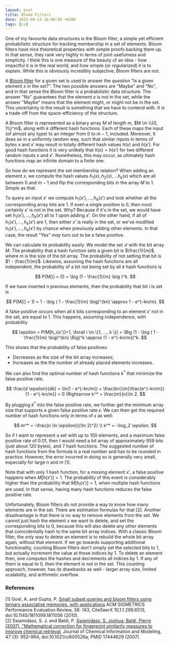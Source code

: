 ```yaml
---
layout: post
title: Bloom Filters
date: 2022-09-14 16:00:00 +0200
tags: [cs]
---
```


One of my favourite data structures is the Bloom filter, a simple yet efficient probabilistic structure for tracking membership in a set of elements. Bloom filters have nice theoretical properties with simple proofs backing them up. In that sense, they rank very highly in terms of joint usefulness and simplicity. I think this is one measure of the beauty of an idea - how impactful it is in the real world, and how simple (or *regularized*) it is to explain. While this is obviously incredibly subjective, Bloom filters are not.

A [Bloom filter](https://en.wikipedia.org/wiki/Bloom_filter) for a given set is used to answer the question "Is a given element $x$ in the set?". The two possible answers are "Maybe" and "No", and in that sense the Bloom filter is a probabilistic data structure. The answer "No" guarantees that the element $x$ is not in the set, while the answer "Maybe" means that the element might, or might not be in the set. This uncertainty in the result is something that we have to contend with. It is a trade-off from the space-efficiency of the structure.

A Bloom filter is represented as a binary array $M$ of length $m$, $M \in \\{0, 1\\}^m$, along with $k$ different hash functions. Each of these maps the input (of almost any type) to an integer from $0$ to $m - 1$, included. Moreover, it does so in a uniformly random way, such that similar inputs in terms of bytes $x$ and $x'$ may result in totally different hash values $h(x)$ and $h(x')$. For good hash functions it is very unlikely that $h(x) = h(x')$ for two different random inputs $x$ and $x'$. Nonetheless, this may occur, as ultimately hash functions map an infinite domain to a finite one.

So how do we represent the set membership relation? When adding an element $x$, we compute the hash values $h_1(x), h_2(x), ... h_k(x)$ which are all between $0$ and $m-1$ and flip the corresponding bits in the array $M$ to $1$. Simple as that. 

To query an input $x'$ we compute $h_1(x'), ..., h_k(x')$ and look whether all the corresponding array bits are $1$. If even a single position is $0$, then most certainly $x'$ is not in the set. Why? Because if it's in the set, we would have set $h_1(x'), ..., h_k(x')$ all to $1$ upon adding $x'$. On the other hand, if all of $h_1(x'), ..., h_k(x')$ are $1$, then either $x'$ is really in the set, or we've modified $h_1(x'), ..., h_k(x')$ by chance when previously adding other elements. In that case, the result "Yes" *may* turn out to be a false positive.

We can calculate its probability easily. We model the set $\mathcal{S}$ with the bit array $M$. The probability that a hash function sets a given bit is $\frac{1}{m}$, where $m$ is the size of the bit array. The probability of not setting that bit is $1 - \frac{1}{m}$. Likewise, assuming the hash functions are all independent, the probability of a bit not being set by all $k$ hash functions is

$$
P(M[i] = 0) = \big (1 - \frac{1}{m} \big )^k.
$$

If we have inserted $n$ previous elements, then the probability that bit $i$ is set is

$$
P(M[i] = 1) = 1 - \big ( 1 - \frac{1}{m} \big)^{kn} \approx 1 - e^{-kn/m}. 
$$

A false positive occurs when all $k$ bits corresponding to an element $x'$ not in the set, are equal to $1$. This happens, assuming independence, with probability

$$
\epsilon = P(M[h_i(x')]=1, \forall i \in \{1, ..., k \}) = \Big (1 - \big ( 1 - \frac{1}{m} \big)^{kn} \Big)^k \approx (1 - e^{-kn/m})^k.
$$

This shows that the probability of false positives:
- Decreases as the size of the bit array increases;
- Increases as the the number of already placed elements increases.

We can also find the optimal number of hash functions $k^*$ that minimize the false positive rate.

$$
\frac{d \epsilon}{dk} = \ln(1 - e^{-kn/m}) + \frac{kn}{m}\frac{e^{-kn/m}}{1 - e^{-kn/m}} = 0 \Rightarrow k^* = \frac{m}{n}\ln 2.
$$

By plugging $k^*$ into the false positive rate, we further get the minimum array size that supports a given false positive rate $\epsilon$. We can then get the required number of hash functions only in terms of $\epsilon$ as well:

$$
m^* = -\frac{n \ln \epsilon}{(\ln 2)^2} \\
k^* = -\log_2 \epsilon.
$$

So if I want to represent a set with up to 100 elements, and a maximum false positive rate of 0.01, then I would need a bit array of approximately 959 bits (just about 120 bytes), and 7 hash functions. The suggested number of hash functions from the formula is a real number and has to be rounded in practice. However, the error incurred in doing so is generally very small, especially for large $n$ and $m$ [1].

Note that with only 1 hash function, for a missing element $x'$, a false positive happens when $M[h(x')] = 1$. The probability of this event is considerably higher than the probability that $M[h_i(x')] = 1$, when multiple hash functions are used. In that sense, having many hash functions reduces the false positive rate.

Unfortunately, Bloom filters do not provide a way to know how many elements are in the set. There are estimation formulas for that [2]. Another disadvantage is that there is no way to remove elements from the set. We cannot just hash the element $x$ we want to delete, and set the corresponding bits to 0, because this will also delete any other elements that coincidentally hash to the same bit array indices. With a classic Bloom filter, the only way to delete an element is to rebuild the whole bit array again, without that element. If we go towards supporting additional functionality, counting Bloom filters don't simply set the selected bits to 1, but actually increment the value at those indices by 1. To delete an element then, one computes the hashes and decrements all indices by 1. If any of them is equal to 0, then the element is not in the set. This counting approach, however, has its drawbacks as well - larger array size, limited scalability, and arithmetic overflow.




### References
[1] Goel, A. and Gupta, P. [Small subset queries and bloom filters using ternary associative memories, with applications](https://web.stanford.edu/~ashishg/papers/inverted.pdf) ACM SIGMETRICS Performance Evaluation Review, 38: 143, CiteSeerX 10.1.1.296.6513, doi:10.1145/1811099.1811056 (2010).  
[2] Swamidass, S. J. and Baldi, P. [Swamidass, S. Joshua; Baldi, Pierre (2007), "Mathematical correction for fingerprint similarity measures to improve chemical retrieval](https://pubmed.ncbi.nlm.nih.gov/17444629/), Journal of Chemical Information and Modeling, 47 (3): 952–964, doi:10.1021/ci600526a, PMID 17444629 (2007).  

